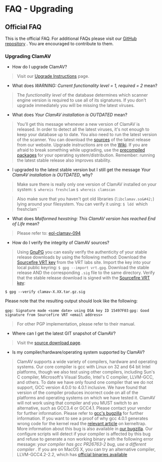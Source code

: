 # FAQ - Upgrading #

## Official FAQ ##

This is the official FAQ. For additional FAQs please visit our [GitHub repository](https://github.com/vrtadmin/clamav-faq) . You are encouraged to contribute to them.

### Upgrading ClamAV

* How do I upgrade ClamAV?

>Visit our [Upgrade Instructions] page.

* What does _WARNING:	Current functionality level = 1, required = 2_ mean?

>The _functionality level_ of the database determines which scanner engine version is required to use all of its signatures. If you don't upgrade immediately you will be missing the latest viruses.

* What does _Your ClamAV installation is OUTDATED_ mean?

>You'll get this message whenever a new version of ClamAV is released.  In order to detect all the latest viruses, it's not enough to keep your database up to date. You also need to run the latest version of the scanner. You can download the [sources] of the latest release from our website. Upgrade instructions are on the [Wiki]. If you are afraid to break something while upgrading, use  the [precompiled packages] for your operating system/distribution.  Remember: running the latest stable release also improves stability.

* I upgraded to the latest stable version but I still get the message _Your ClamAV installation is OUTDATED_, why?

>Make sure there is really only one version of ClamAV installed on your system: 
   `$ whereis freshclam` 
   `$ whereis clamscan`

>Also make sure that you haven't got old libraries (`libclamav.so&#42;`) lying around your filesystem. You can verify it using: `$ ldd `which freshclam``

* What does _Malformed hexstring: This ClamAV version has reached End of Life_ mean?

>Please refer to: [eol-clamav-094]

* How do I verify the integrity of ClamAV sources?

>Using [GnuPG] you can easily verify the authenticity of your stable release downloads by using the following method: Download the [Sourcefire VRT key] from the VRT labs site. Import the key into your local public keyring: `$ gpg --import vrt.gpg`. Download the stable release AND the corresponding `.sig` file to the same directory. Verify that the stable release download is signed with the [Sourcefire VRT key]: 

`$ gpg --verify clamav-X.XX.tar.gz.sig`

Please note that the resulting output should look like the following:

`gpg: Signature made <some date> using DSA key ID 15497F03`
`gpg: Good signature from Sourcefire VRT <email address>`

>For other PGP implementation, please refer to their manual.

* Where can I get the latest GIT snapshot of ClamAV?

>Visit the [source download page].

* Is my compiler/hardware/operating system supported by ClamAV?

>ClamAV supports a wide variety of compilers, hardware and operating systems. Our core compiler is gcc with Linux on 32 and 64 bit Intel platforms, though we also test using other compilers, including Sun's C compiler, Microsoft's Visual Studio, Intel's C compiler, LLVM-GCC, and others. To date we have only found one compiler that we do not support, GCC version 4.0.0 to 4.0.1 inclusive. We have found that version of the compiler produces incorrect code on all of the platforms and operating systems on which we have tested it. ClamAV will not work using that compiler and you MUST switch to an alternative, such as GCC3.4 or GCC4.1. Please contact your vendor for further information. Please refer to [gcc's bugzilla] for further information. If you want to see a proof of why gcc 4.0.1 generates wrong code for the kernel read the [relevant article] on kerneltrap. More information about this bug is also available in [our bugzilla]. Our configure scripts will detect if your compiler is affected by this bug and refuse to generate a non working binary with the following error message: _your compiler has gcc PR26763-2 bug, use a different compiler_ . If you are on MacOS X, you can try an alternative compiler, LLVM-GCC4.2-2.2, which has [official binaries available]


[Upgrade Instructions]: https://github.com/vrtadmin/clamav-faq/blob/master/faq/Upgrading.md
[eol-clamav-094]: http://www.clamav.net/eol-clamav-094
[GnuPG]:http://www.gnupg.org/
[sources]: http://sourceforge.net/projects/clamav/files/
[Wiki]: https://github.com/vrtadmin/clamav-faq/blob/master/faq/Upgrading.md
[precompiled packages]: http://www.clamav.net/lang/en/download/packages/
[Sourcefire VRT key]: http://labs.snort.org/contact.html
[source download page]: http://www.clamav.net/lang/en/download/sources/
[gcc's bugzilla]: http://gcc.gnu.org/bugzilla/show_bug.cgi?id=26763
[relevant article]: http://kerneltrap.org/Linux/Compiler_Optimization_Bugs_and_World_Domination
[our bugzilla]: https://bugzilla.clamav.net/show_bug.cgi?id=613 
[official binaries available]: http://llvm.org/releases/download.html#2.2
